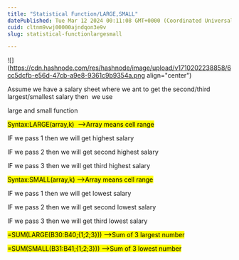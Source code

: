 ```yaml
---
title: "Statistical Function/LARGE,SMALL"
datePublished: Tue Mar 12 2024 00:11:08 GMT+0000 (Coordinated Universal Time)
cuid: cltnm9vwj00000ajndqon3e9v
slug: statistical-functionlargesmall

---
```


![](https://cdn.hashnode.com/res/hashnode/image/upload/v1710202238858/6cc5dcfb-e56d-47cb-a9e8-9361c9b9354a.png align="center")

Assume we have a salary sheet where we ant to get the second/third  largest/smallest salary then  we use

large and small function

<mark>Syntax:LARGE(array,k) &nbsp;--&gt;Array means cell range</mark>

IF we pass 1 then we will get highest salary

IF we pass 2 then we will get second highest salary

IF we pass 3 then we will get third highest salary

<mark>Syntax:SMALL(array,k) --&gt;Array means cell range</mark>

IF we pass 1 then we will get lowest salary

IF we pass 2 then we will get second lowest salary

IF we pass 3 then we will get third lowest salary

<mark>=SUM(LARGE(B30:B40;{1;2;3})) --&gt;Sum of 3 largest number</mark>

<mark>=SUM(SMALL(B31:B41;{1;2;3})) --&gt;Sum of 3 lowest number</mark>